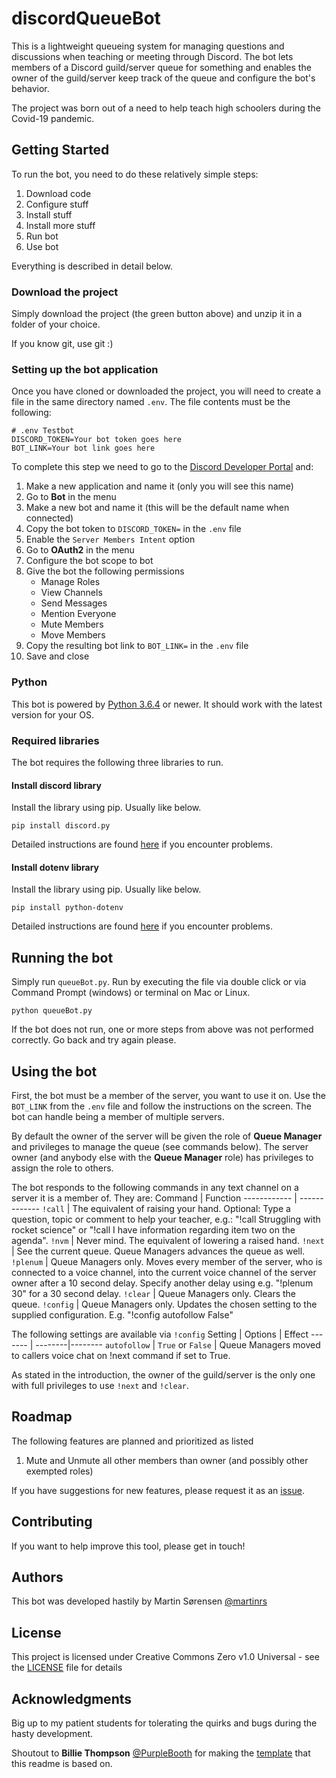 # discordQueueBot

This is a lightweight queueing system for managing questions and discussions when teaching or meeting through Discord. The bot lets members of a Discord guild/server queue for something and enables the owner of the guild/server keep track of the queue and configure the bot's behavior.

The project was born out of a need to help teach high schoolers during the Covid-19 pandemic.

## Getting Started

To run the bot, you need to do these relatively simple steps:
1. Download code
1. Configure stuff
2. Install stuff
3. Install more stuff
1. Run bot
4. Use bot

Everything is described in detail below.

### Download the project

Simply download the project (the green button above) and unzip it in a folder of your choice.

If you know git, use git :)

### Setting up the bot application

Once you have cloned or downloaded the project, you will need to create a file in the same directory named `.env`. The file contents must be the following:
```
# .env Testbot
DISCORD_TOKEN=Your bot token goes here
BOT_LINK=Your bot link goes here
```

To complete this step we need to go to the [Discord Developer Portal](https://discordapp.com/developers/applications/) and:
1. Make a new application and name it (only you will see this name)
2. Go to **Bot** in the menu
3. Make a new bot and name it (this will be the default name when connected)
4. Copy the bot token to `DISCORD_TOKEN=` in the `.env` file
4. Enable the `Server Members Intent` option
5. Go to **OAuth2** in the menu
6. Configure the bot scope to bot
7. Give the bot the following permissions
    - Manage Roles
    - View Channels
    - Send Messages
    - Mention Everyone
    - Mute Members
    - Move Members
8. Copy the resulting bot link to `BOT_LINK=` in the `.env` file
9. Save and close

### Python

This bot is powered by [Python 3.6.4](https://www.python.org/downloads/) or newer. It should work with the latest version for your OS.

### Required libraries

The bot requires the following three libraries to run.

#### Install discord library
Install the library using pip. Usually like below.
```
pip install discord.py
```
Detailed instructions are found [here](https://pypi.org/project/discord.py/) if you encounter problems.

#### Install dotenv library
Install the library using pip. Usually like below.
```
pip install python-dotenv
```
Detailed instructions are found [here](https://pypi.org/project/python-dotenv/) if you encounter problems.

## Running the bot

Simply run `queueBot.py`. Run by executing the file via double click or via Command Prompt (windows) or terminal on Mac or Linux.

```
python queueBot.py
```

If the bot does not run, one or more steps from above was not performed correctly. Go back and try again please.

## Using the bot

First, the bot must be a member of the server, you want to use it on. Use the `BOT_LINK` from the `.env` file and follow the instructions on the screen. The bot can handle being a member of multiple servers.

By default the owner of the server will be given the role of **Queue Manager** and privileges to manage the queue (see commands below). The server owner (and anybody else with the **Queue Manager** role) has privileges to assign the role to others.

The bot responds to the following commands in any text channel on a server it is a member of. They are:
Command | Function
------------ | -------------
`!call` | The equivalent of raising your hand. Optional: Type a question, topic or comment to help your teacher, e.g.: "!call Struggling with rocket science" or "!call I have information regarding item two on the agenda".
`!nvm` | Never mind. The equivalent of lowering a raised hand.
`!next` | See the current queue. Queue Managers advances the queue as well.
`!plenum` | Queue Managers only. Moves every member of the server, who is connected to a voice channel, into the current voice channel of the server owner after a 10 second delay. Specify another delay using e.g. "!plenum 30" for a 30 second delay.
`!clear` | Queue Managers only. Clears the queue.
`!config` | Queue Managers only. Updates the chosen setting to the supplied configuration. E.g. "!config autofollow False"

The following settings are available via `!config`
Setting | Options | Effect
------- | --------|--------
`autofollow` | `True` or `False` | Queue Managers moved to callers voice chat on !next command if set to True.

As stated in the introduction, the owner of the guild/server is the only one with full privileges to use `!next` and `!clear`.

## Roadmap

The following features are planned and prioritized as listed
1. Mute and Unmute all other members than owner (and possibly other exempted roles)

If you have suggestions for new features, please request it as an [issue](https://github.com/martinrs/discordQueueBot/issues).

## Contributing

If you want to help improve this tool, please get in touch!

## Authors

This bot was developed hastily by Martin Sørensen [@martinrs](https://github.com/martinrs)

## License

This project is licensed under Creative Commons Zero v1.0 Universal - see the [LICENSE](LICENSE) file for details

## Acknowledgments
Big up to my patient students for tolerating the quirks and bugs during the hasty development.

Shoutout to **Billie Thompson** [@PurpleBooth](https://github.com/PurpleBooth) for making the [template](https://gist.github.com/PurpleBooth/109311bb0361f32d87a2) that this readme is based on.
